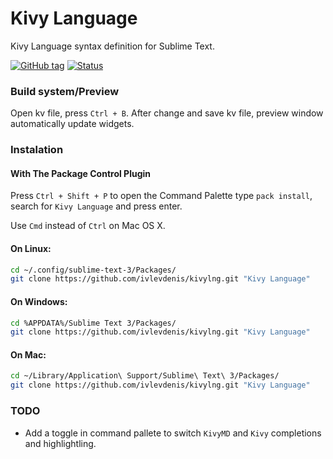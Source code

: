 # Kivy Language
Kivy Language syntax definition for Sublime Text.

[![GitHub tag](https://img.shields.io/github/tag/ivlevdenis/kivylng.svg?style=flat-square)](https://github.com/ivlevdenis/kivylng/tags)
[![Status](https://img.shields.io/badge/state-WIP-orange.svg?style=flat-square)]()
<!--
[![Build Status](https://img.shields.io/travis/ivlevdenis/kivylng.svg?style=flat-square)](https://travis-ci.org/ivlevdenis/kivylng)
-->
### Build system/Preview
Open kv file, press `Ctrl + B`. After change and save kv file, preview window automatically update widgets.

### Instalation 

#### With The Package Control Plugin

Press `Ctrl + Shift + P` to open the Command Palette type `pack install`, search for `Kivy Language` and press enter.

Use `Cmd` instead of `Ctrl` on Mac OS X.

#### On Linux:

```bash
cd ~/.config/sublime-text-3/Packages/
git clone https://github.com/ivlevdenis/kivylng.git "Kivy Language"
```

#### On Windows:

```bash
cd %APPDATA%/Sublime Text 3/Packages/
git clone https://github.com/ivlevdenis/kivylng.git "Kivy Language"
```
#### On Mac:

```bash
cd ~/Library/Application\ Support/Sublime\ Text\ 3/Packages/
git clone https://github.com/ivlevdenis/kivylng.git "Kivy Language"
```

### TODO
* Add a toggle in command pallete to switch `KivyMD` and `Kivy` completions and highlightling.
